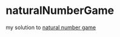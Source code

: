 # naturalNumberGame

my solution to [natural number game](https://www.ma.imperial.ac.uk/~buzzard/xena/natural_number_game/)
